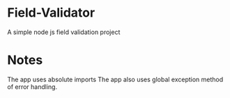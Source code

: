 # Field-Validator
A simple node js field validation project

# Notes

The app uses absolute imports
The app also uses global exception method of error handling.

